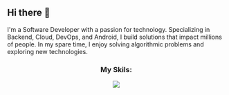 <h2>Hi there 👋</h1> 

<p>I'm a Software Developer with a passion for technology. Specializing in Backend, Cloud, DevOps, and Android, I build solutions that impact millions of people. In my spare time, I enjoy solving algorithmic problems and exploring new technologies.</p>

<h3 align="center">My Skils:</h3>

<p align="center">
  <a href="https://skillicons.dev">
    <img src="https://skillicons.dev/icons?i=java,spring,dotnet,js,docker,aws,terraform,mysql,postgres,mongodb&theme=dark" />
  </a>
</p>
